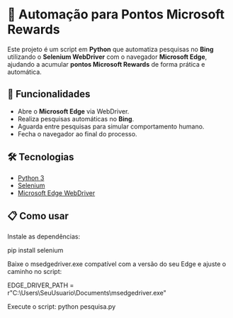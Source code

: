 # 🎯 Automação para Pontos Microsoft Rewards  

Este projeto é um script em **Python** que automatiza pesquisas no **Bing** utilizando o **Selenium WebDriver** com o navegador **Microsoft Edge**, ajudando a acumular **pontos Microsoft Rewards** de forma prática e automática.  

## 🚀 Funcionalidades
- Abre o **Microsoft Edge** via WebDriver.  
- Realiza pesquisas automáticas no **Bing**.  
- Aguarda entre pesquisas para simular comportamento humano.  
- Fecha o navegador ao final do processo.  

## 🛠️ Tecnologias
- [Python 3](https://www.python.org/)  
- [Selenium](https://www.selenium.dev/)  
- [Microsoft Edge WebDriver](https://developer.microsoft.com/en-us/microsoft-edge/tools/webdriver/)  

## 📋 Como usar
Instale as dependências:

pip install selenium


Baixe o msedgedriver.exe compatível com a versão do seu Edge e ajuste o caminho no script:

EDGE_DRIVER_PATH = r"C:\Users\SeuUsuario\Documents\msedgedriver.exe"

Execute o script:
python pesquisa.py
